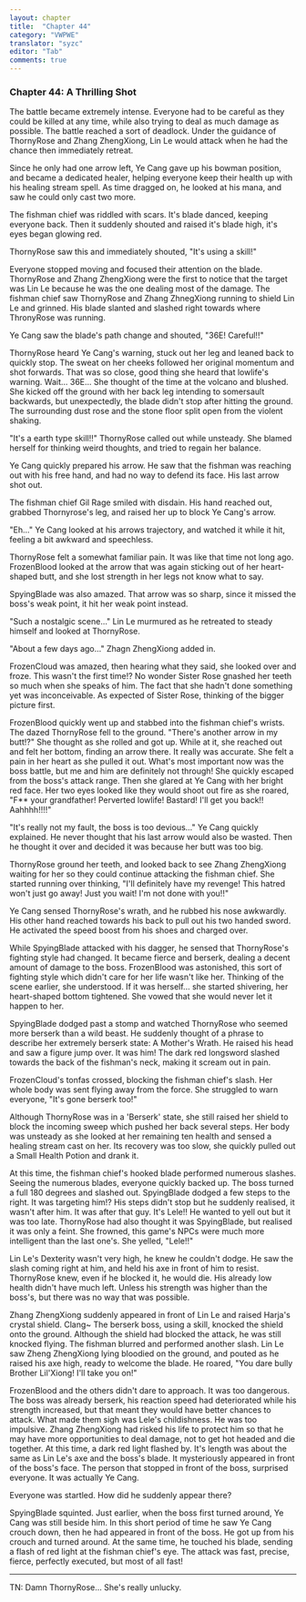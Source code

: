 ```yaml
---
layout: chapter
title:  "Chapter 44"
category: "VWPWE"
translator: "syzc"
editor: "Tab"
comments: true
---
```


### Chapter 44: A Thrilling Shot
 
The battle became extremely intense. Everyone had to be careful as they could be killed at any time, while also trying to deal as much damage as possible. The battle reached a sort of deadlock. Under the guidance of ThornyRose and Zhang ZhengXiong, Lin Le would attack when he had the chance then immediately retreat.
 
Since he only had one arrow left, Ye Cang gave up his bowman position, and became a dedicated healer, helping everyone keep their health up with his healing stream spell. As time dragged on, he looked at his mana, and saw he could only cast two more.
 
The fishman chief was riddled with scars. It's blade danced, keeping everyone back. Then it suddenly shouted and raised it's blade high, it's eyes began glowing red.
 
ThornyRose saw this and immediately shouted, "It's using a skill!"
 
Everyone stopped moving and focused their attention on the blade. ThornyRose and Zhang ZhengXiong were the first to notice that the target was Lin Le because he was the one dealing most of the damage. The fishman chief saw ThornyRose and Zhang ZhnegXiong running to shield Lin Le and grinned. His blade slanted and slashed right towards where ThronyRose was running. 
 
Ye Cang saw the blade's path change and shouted, "36E! Careful!!"
 
ThornyRose heard Ye Cang's warning, stuck out her leg and leaned back to quickly stop. The sweat on her cheeks followed her original momentum and shot forwards. That was so close, good thing she heard that lowlife's warning. Wait... 36E... She thought of the time at the volcano and blushed. She kicked off the ground with her back leg intending to somersault backwards, but unexpectedly, the blade didn't stop after hitting the ground. The surrounding dust rose and the stone floor split open from the violent shaking.  
 
"It's a earth type skill!!" ThornyRose called out while unsteady. She blamed herself for thinking weird thoughts, and tried to regain her balance.
 
Ye Cang quickly prepared his arrow. He saw that the fishman was reaching out with his free hand, and had no way to defend its face. His last arrow shot out.
 
The fishman chief Gil Rage smiled with disdain. His hand reached out, grabbed Thornyrose's leg, and raised her up to block Ye Cang's arrow. 
 
"Eh..." Ye Cang looked at his arrows trajectory, and watched it while it hit, feeling a bit awkward and speechless.
 
ThornyRose felt a somewhat familiar pain. It was like that time not long ago.  FrozenBlood looked at the arrow that was again sticking out of her heart-shaped butt, and she lost strength in her legs not know what to say.
 
SpyingBlade was also amazed. That arrow was so sharp, since it missed the boss's weak point, it hit her weak point instead. 
 
"Such a nostalgic scene..." Lin Le murmured as he retreated to steady himself and looked at ThornyRose.
 
"About a few days ago..." Zhagn ZhengXiong added in.
 
FrozenCloud was amazed, then hearing what they said, she looked over and froze. This wasn't the first time!? No wonder Sister Rose gnashed her teeth so much when she speaks of him. The fact that she hadn't done something yet was inconceivable. As expected of Sister Rose, thinking of the bigger picture first.
 
FrozenBlood quickly went up and stabbed into the fishman chief's wrists. The dazed ThornyRose fell to the ground. "There's another arrow in my butt!?" She thought as she rolled and got up. While at it, she reached out and felt her bottom, finding an arrow there. It really was accurate. She felt a pain in her heart as she pulled it out. What's most important now was the boss battle, but me and him are definitely not through! She quickly escaped from the boss's attack range. Then she glared at Ye Cang with her bright red face. Her two eyes looked like they would shoot out fire as she roared, "F\*\* your grandfather! Perverted lowlife! Bastard! I'll get you back!! Aahhhh!!!!"
 
"It's really not my fault, the boss is too devious..." Ye Cang quickly explained. He never thought that his last arrow would also be wasted. Then he thought it over and decided it was because her butt was too big.
 
ThornyRose ground her teeth, and looked back to see Zhang ZhengXiong waiting for her so they could continue attacking the fishman chief. She started running over thinking, "I'll definitely have my revenge! This hatred won't just go away! Just you wait! I'm not done with you!!"
 
Ye Cang sensed ThornyRose's wrath, and he rubbed his nose awkwardly. His other hand reached towards his back to pull out his two handed sword. He activated the speed boost from his shoes and charged over. 
 
While SpyingBlade attacked with his dagger, he sensed that ThornyRose's fighting style had changed. It became fierce and berserk, dealing a decent amount of damage to the boss. FrozenBlood was astonished, this sort of fighting style which didn't care for her life wasn't like her. Thinking of the scene earlier, she understood. If it was herself... she started shivering, her heart-shaped bottom tightened. She vowed that she would never let it happen to her.
 
SpyingBlade dodged past a stomp and watched ThornyRose who seemed more berserk than a wild beast. He suddenly thought of a phrase to describe her extremely berserk state: A Mother's Wrath. He raised his head and saw a figure jump over. It was him! The dark red longsword slashed towards the back of the fishman's neck, making it scream out in pain.
 
FrozenCloud's tonfas crossed, blocking the fishman chief's slash. Her whole body was sent flying away from the force. She struggled to warn everyone, "It's gone berserk too!"
 
Although ThornyRose was in a 'Berserk' state, she still raised her shield to block the incoming sweep which pushed her back several steps. Her body was unsteady as she looked at her remaining ten health and sensed a healing stream cast on her. Its recovery was too slow, she quickly pulled out a Small Health Potion and drank it.
 
At this time, the fishman chief's hooked blade performed numerous slashes. Seeing the numerous blades, everyone quickly backed up. The boss turned a full 180 degrees and slashed out. SpyingBlade dodged a few steps to the right. It was targeting him!?  His steps didn't stop but he suddenly realised, it wasn't after him. It was after that guy. It's Lele!! He wanted to yell out but it was too late. ThornyRose had also thought it was SpyingBlade, but realised it was only a feint. She frowned, this game's NPCs were much more intelligent than the last one's. She yelled, "Lele!!"
 
Lin Le's Dexterity wasn't very high, he knew he couldn't dodge. He saw the slash coming right at him, and held his axe in front of him to resist. ThornyRose knew, even if he blocked it, he would die. His already low health didn't have much left. Unless his strength was higher than the boss's, but there was no way that was possible.
 
Zhang ZhengXiong suddenly appeared in front of Lin Le and raised Harja's crystal shield. Clang~ The berserk boss, using a skill, knocked the shield onto the ground. Although the shield had blocked the attack, he was still knocked flying. The fishman blurred and performed another slash. Lin Le saw Zheng ZhengXiong lying bloodied on the ground, and pouted as he raised his axe high, ready to welcome the blade. He roared, "You dare bully Brother Lil'Xiong! I'll take you on!"
 
FrozenBlood and the others didn't dare to approach. It was too dangerous. The boss was already berserk, his reaction speed had deteriorated while his strength increased, but that meant they would have better chances to attack. What made them sigh was Lele's childishness. He was too impulsive. Zhang ZhengXiong had risked his life to protect him so that he may have more opportunities to deal damage, not to get hot headed and die together. At this time, a dark red light flashed by. It's length was about the same as Lin Le's axe and the boss's blade. It mysteriously appeared in front of the boss's face. The person that stopped in front of the boss, surprised everyone. It was actually Ye Cang.
 
Everyone was startled. How did he suddenly appear there?
 
SpyingBlade squinted. Just earlier, when the boss first turned around, Ye Cang was still beside him. In this short period of time he saw Ye Cang crouch down, then he had appeared in front of the boss. He got up from his crouch and turned around. At the same time, he touched his blade, sending a flash of red light at the fishman chief's eye. The attack was fast, precise, fierce, perfectly executed, but most of all fast!

---

TN: Damn ThornyRose... She's really unlucky.